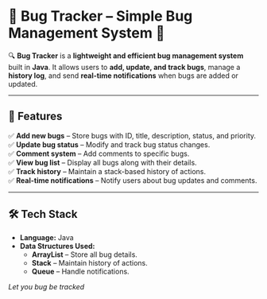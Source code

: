 
# 🐞 Bug Tracker – Simple Bug Management System 🚀  

🔍 **Bug Tracker** is a **lightweight and efficient bug management system** built in **Java**. It allows users to **add, update, and track bugs**, manage a **history log**, and send **real-time notifications** when bugs are added or updated.  

---

## 🌟 Features  
✅ **Add new bugs** – Store bugs with ID, title, description, status, and priority.  
✅ **Update bug status** – Modify and track bug status changes.  
✅ **Comment system** – Add comments to specific bugs.  
✅ **View bug list** – Display all bugs along with their details.  
✅ **Track history** – Maintain a stack-based history of actions.  
✅ **Real-time notifications** – Notify users about bug updates and comments.  

---

## 🛠️ Tech Stack  
- **Language:** Java  
- **Data Structures Used:**  
  - **ArrayList** – Store all bug details.  
  - **Stack** – Maintain history of actions.  
  - **Queue** – Handle notifications.  

*Let you bug be tracked*
